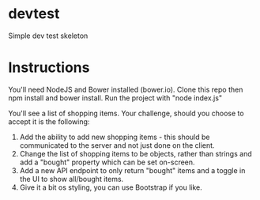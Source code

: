 # devtest
Simple dev test skeleton

# Instructions
You'll need NodeJS and Bower installed (bower.io).
Clone this repo then npm install and bower install.
Run the project with "node index.js"

You'll see a list of shopping items. Your challenge, should you choose to accept it is the following:

1. Add the ability to add new shopping items - this should be communicated to the server and not just done on the client.
2. Change the list of shopping items to be objects, rather than strings and add a "bought" property which can be set on-screen.
3. Add a new API endpoint to only return "bought" items and a toggle in the UI to show all/bought items.
4. Give it a bit os styling, you can use Bootstrap if you like.
